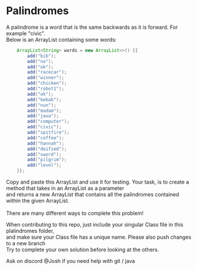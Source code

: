 <h1> Palindromes </h1>
 A palindrome is a word that is the same backwards as it is forward. For example "civic". </br>
 Below is an ArrayList containing some words:

```java
    ArrayList<String> words = new ArrayList<>() {{
        add("bib");
        add("no");
        add("ok");
        add("racecar");
        add("winner");
        add("chicken");
        add("robot1");
        add("ok");
        add("kebab");
        add("nun");
        add("madam");
        add("java");
        add("computer");
        add("civic");
        add("spitfire");
        add("coffee");
        add("hannah");
        add("deified");
        add("sword");
        add("pilgrim");
        add("level");
    }};
  ```
  
  Copy and paste this ArrayList and use it for testing. Your task, is to create a method that takes in an ArrayList<String> as a parameter </br>
  and returns a new ArrayList<String> that contains all the palindromes contained within the given ArrayList. </br>
  </br>
  There are many different ways to complete this problem!
  <br>

When contributing to this repo, just include your singular Class file in this plalindromes folder,</br>
and make sure your Class file has a unique name. Please also push changes to a new branch</br>
Try to complete your own solution before looking at the others.

Ask on discord @Josh if you need help with git / java
